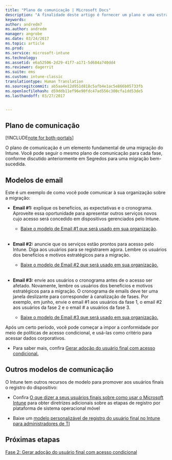 ```yaml
---
title: "Plano de comunicação | Microsoft Docs"
description: "A finalidade deste artigo é fornecer um plano e uma estratégia de comunicação de migração."
keywords: 
author: andredm7
ms.author: andredm
manager: angrobe
ms.date: 03/24/2017
ms.topic: article
ms.prod: 
ms.service: microsoft-intune
ms.technology: 
ms.assetid: e6a52506-2d29-41f7-a171-5d684a740dd4
ms.reviewer: dagerrit
ms.suite: ems
ms.custom: intune-classic
translationtype: Human Translation
ms.sourcegitcommit: ab5aa4e12d951d818c5afb4e1ac5e866b05733fb
ms.openlocfilehash: d59ddb11ef96e90fdc47ad556c300cfa1dd53de5
ms.lasthandoff: 03/27/2017


---
```


## <a name="communication-plan"></a>Plano de comunicação

[!INCLUDE[note for both-portals](../includes/note-for-both-portals.md)]

O plano de comunicação é um elemento fundamental de uma migração do Intune. Você pode seguir o mesmo plano de comunicação para cada fase, conforme discutido anteriormente em Segredos para uma migração bem-sucedida.

## <a name="e-mail-templates"></a>Modelos de email

Este é um exemplo de como você pode comunicar à sua organização sobre a migração:

-   **Email \#1:** explique os benefícios, as expectativas e o cronograma. Aproveite essa oportunidade para apresentar outros serviços novos cujo acesso será concedido em dispositivos gerenciados pelo Intune.

    -   [Baixe o modelo de Email \#1 que será usado em sua organização](https://gallery.technet.microsoft.com/Intune-migration-guide-end-e3209b35).
<br></br>

-   **Email \#2:** anuncie que os serviços estão prontos para acesso pelo Intune. Diga aos usuários para se registrarem agora. Lembre os usuários dos benefícios e motivos estratégicos para a migração.

    -   [Baixe o modelo de Email \#2 que será usado em sua organização.](https://gallery.technet.microsoft.com/Intune-migration-guide-end-a9d25eb5)
<br></br>

-   **Email \#3:** envie aos usuários o cronograma antes de o acesso ser afetado. Novamente, lembre os usuários dos benefícios e motivos estratégicos para a migração. O cronograma de emails deve ter uma janela deslizante para corresponder à canalização de fases. Por exemplo, em junho, envie o email \#1 aos usuários da fase 1, o email \#2 aos usuários da fase 2 e o email \# a usuários da fase 3.

    -   [Baixe o modelo de Email \#3 que será usado em sua organização.](https://gallery.technet.microsoft.com/Intune-migration-guide-end-831521b5)

Após um certo período, você pode começar a impor a conformidade por meio de políticas de acesso condicional, e usá-las como critério para acessar dados corporativos.

-   Para saber mais, confira [Gerar adoção do usuário final com acesso condicional.](https://docs.microsoft.com/intune/plan-design/migration-phase2-drive-end-user-adoption-with-conditional-access)

## <a name="additional-communication-templates"></a>Outros modelos de comunicação

O Intune tem outros recursos de modelo para promover aos usuários finais o registro do dispositivo:

-   Confira [O que dizer a seus usuários finais sobre como usar o Microsoft Intune](https://docs.microsoft.com/en-us/intune/deploy-use/what-to-tell-your-end-users-about-using-microsoft-intune) para obter diretrizes adicionais sobre as etapas de registro por plataforma de sistema operacional móvel

-   Baixe um [modelo personalizável de registro do usuário final no Intune para administradores de TI](https://gallery.technet.microsoft.com/End-user-Intune-enrollment-55dfd64a)

## <a name="next-steps"></a>Próximas etapas

[Fase 2: Gerar adoção do usuário final com acesso condicional](https://docs.microsoft.com/intune/plan-design/migration-phase2-drive-end-user-adoption-with-conditional-access)

